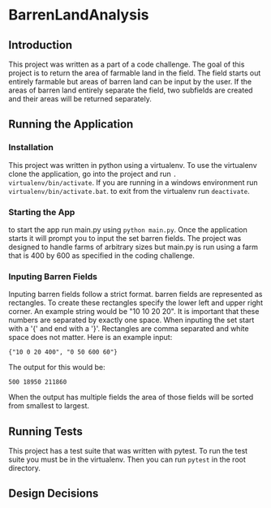 # BarrenLandAnalysis
## Introduction
This project was written as a part of a code
challenge. The goal of this project is to return
the area of farmable land in the field. The field
starts out entirely farmable but areas of barren
land can be input by the user. If the areas of
barren land entirely separate the field, two
subfields are created and their areas will be
returned separately.

## Running the Application
### Installation
This project was written in python using a
 virtualenv. To use the virtualenv clone the
 application, go into the project and run `. virtualenv/bin/activate`. If you are running in
a windows environment run `virtualenv/bin/activate.bat`. to exit from the virtualenv run `deactivate`.

### Starting the App
to start the app run main.py using `python
main.py`. Once the application starts it will
prompt you to input the set barren fields. The
project was designed to handle farms of arbitrary
sizes but main.py is run using a farm that is
400 by 600 as specified in the coding challenge.

### Inputing Barren Fields
Inputing barren fields follow a strict format.
barren fields are represented as rectangles. To
create these rectangles specify the lower left
and upper right corner. An example string would
be "10 10 20 20". It is important that these
numbers are separated by exactly one space. When
inputing the set start with a '{' and end with a
'}'. Rectangles are comma separated and white
space does not matter. Here is an
example input:
```
{"10 0 20 400", "0 50 600 60"}
```
The output for this would be:
```
500 18950 211860
```
When the output has multiple fields the area of
those fields will be sorted from smallest to
largest.

## Running Tests
This project has a test suite that was written
with pytest. To run the test suite you must
be in the virtualenv. Then you can run `pytest`
in the root directory.

## Design Decisions 
